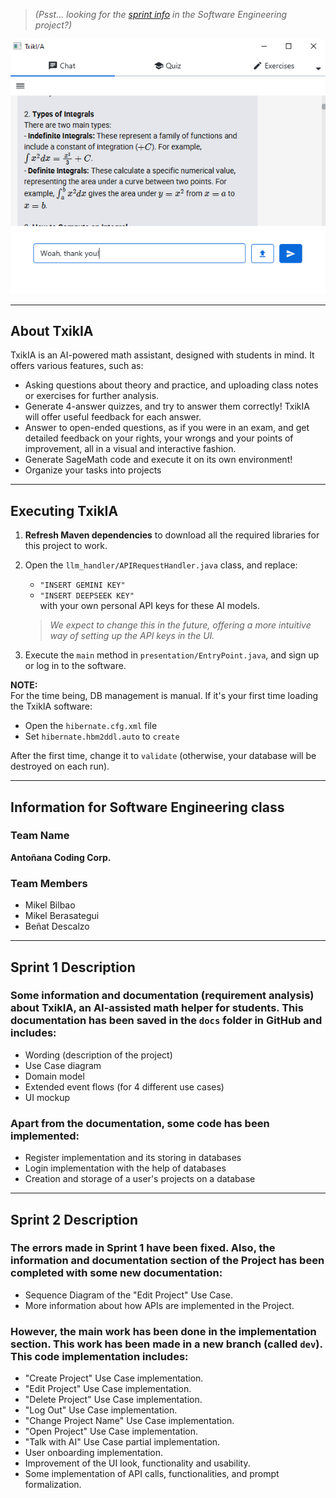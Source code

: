 > *(Psst... looking for the [sprint info](#information-for-software-engineering-class) in the Software Engineering project?)*

![TxikIA Chat Window](images/txikia_chat_window.png)

---

## About TxikIA

TxikIA is an AI-powered math assistant, designed with students in mind. It offers various features, such as:

- Asking questions about theory and practice, and uploading class notes or exercises for further analysis.
- Generate 4-answer quizzes, and try to answer them correctly! TxikIA will offer useful feedback for each answer.
- Answer to open-ended questions, as if you were in an exam, and get detailed feedback on your rights, your wrongs and your points of improvement, all in a visual and interactive fashion.
- Generate SageMath code and execute it on its own environment!
- Organize your tasks into projects

---

## Executing TxikIA

1. **Refresh Maven dependencies** to download all the required libraries for this project to work.
2. Open the `llm_handler/APIRequestHandler.java` class, and replace:
    - `"INSERT GEMINI KEY"`
    - `"INSERT DEEPSEEK KEY"`  
      with your own personal API keys for these AI models.
   > *We expect to change this in the future, offering a more intuitive way of setting up the API keys in the UI.*

3. Execute the `main` method in `presentation/EntryPoint.java`, and sign up or log in to the software.

**NOTE:**  
For the time being, DB management is manual. If it's your first time loading the TxikIA software:
- Open the `hibernate.cfg.xml` file
- Set `hibernate.hbm2ddl.auto` to `create`

After the first time, change it to `validate` (otherwise, your database will be destroyed on each run).

---

## Information for Software Engineering class

### Team Name

**Antoñana Coding Corp.**

### Team Members

- Mikel Bilbao
- Mikel Berasategui
- Beñat Descalzo

---

## Sprint 1 Description

### Some information and documentation (requirement analysis) about TxikIA, an AI-assisted math helper for students. This documentation has been saved in the `docs` folder in GitHub and includes:

- Wording (description of the project)
- Use Case diagram
- Domain model
- Extended event flows (for 4 different use cases)
- UI mockup

### Apart from the documentation, some code has been implemented:

- Register implementation and its storing in databases
- Login implementation with the help of databases
- Creation and storage of a user's projects on a database

---

## Sprint 2 Description

### The errors made in Sprint 1 have been fixed. Also, the information and documentation section of the Project has been completed with some new documentation:

- Sequence Diagram of the "Edit Project" Use Case.
- More information about how APIs are implemented in the Project.

### However, the main work has been done in the implementation section. This work has been made in a new branch (called `dev`). This code implementation includes:

- "Create Project" Use Case implementation.
- "Edit Project" Use Case implementation.
- "Delete Project" Use Case implementation.
- "Log Out" Use Case implementation.
- "Change Project Name" Use Case implementation.
- "Open Project" Use Case implementation.
- "Talk with AI" Use Case partial implementation.
- User onboarding implementation.
- Improvement of the UI look, functionality and usability.
- Some implementation of API calls, functionalities, and prompt formalization.
